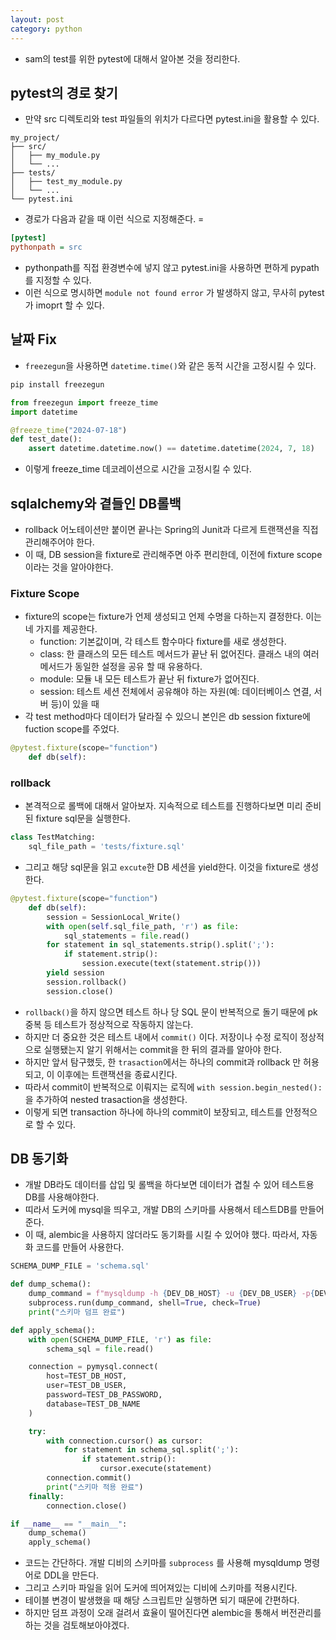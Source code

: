 ```yaml
---
layout: post
category: python
---
```


- sam의 test를 위한 pytest에 대해서 알아본 것을 정리한다.

## pytest의 경로 찾기
- 만약 src 디렉토리와 test 파일들의 위치가 다르다면 pytest.ini을 활용할 수 있다.

```
my_project/
├── src/
│   ├── my_module.py
│   └── ...
├── tests/
│   ├── test_my_module.py
│   └── ...
└── pytest.ini

```

- 경로가 다음과 같을 때 이런 식으로 지정해준다. =

```ini
[pytest]
pythonpath = src
```

- pythonpath를 직접 환경변수에 넣지 않고 pytest.ini을 사용하면 편하게 pypath를 지정할 수 있다.
- 이런 식으로 명시하면 `module not found error` 가 발생하지 않고, 무사히 pytest가 imoprt 할 수 있다.

## 날짜 Fix

- `freezegun`을 사용하면 `datetime.time()`와 같은 동적 시간을 고정시킬 수 있다.

```bash
pip install freezegun
```

```python
from freezegun import freeze_time
import datetime

@freeze_time("2024-07-18")
def test_date():
    assert datetime.datetime.now() == datetime.datetime(2024, 7, 18)
```

- 이렇게 freeze_time 데코레이션으로 시간을 고정시킬 수 있다.

## sqlalchemy와 곁들인 DB롤백

- rollback 어노테이션만 붙이면 끝나는 Spring의 Junit과 다르게 트랜잭션을 직접 관리해주어야 한다.
- 이 때, DB session을 fixture로 관리해주면 아주 편리한데, 이전에 fixture scope이라는 것을 알아야한다.

### Fixture Scope

- fixture의 scope는 fixture가 언제 생성되고 언제 수명을 다하는지 결정한다. 이는 네 가지를 제공한다.
    - function: 기본값이며, 각 테스트 함수마다 fixture를 새로 생성한다.
    - class: 한 클래스의 모든 테스트 메서드가 끝난 뒤 없어진다. 클래스 내의 여러 메서드가 동일한 설정을 공유 할 때 유용하다.
    - module: 모듈 내 모든 테스트가 끝난 뒤 fixture가 없어진다.
    - session: 테스트 세션 전체에서 공유해야 하는 자원(예: 데이터베이스 연결, 서버 등)이 있을 때
- 각 test method마다 데이터가 달라질 수 있으니 본인은 db session fixture에 fuction scope를 주었다.

```python
@pytest.fixture(scope="function")
    def db(self):
```

### rollback

- 본격적으로 롤백에 대해서 알아보자. 지속적으로 테스트를 진행하다보면 미리 준비된 fixture sql문을 실행한다.

```python
class TestMatching:
    sql_file_path = 'tests/fixture.sql'
```

- 그리고 해당 sql문을 읽고 `excute`한 DB 세션을 yield한다. 이것을 fixture로 생성한다.

```python
@pytest.fixture(scope="function")
    def db(self):
        session = SessionLocal_Write()
        with open(self.sql_file_path, 'r') as file:
            sql_statements = file.read()
        for statement in sql_statements.strip().split(';'):
            if statement.strip():
                session.execute(text(statement.strip()))
        yield session
        session.rollback()
        session.close()
```

- `rollback()`을 하지 않으면 테스트 하나 당 SQL 문이 반복적으로 돌기 때문에 pk 중복 등 테스트가 정상적으로 작동하지 않는다.
- 하지만 더 중요한 것은 테스트 내에서 `commit()` 이다. 저장이나 수정 로직이 정상적으로 실행됐는지 알기 위해서는 commit을 한 뒤의 결과를 알아야 한다.
- 하지만 앞서 탐구했듯, 한 `trasaction`에서는 하나의 commit과 rollback 만 허용되고, 이 이후에는 트랜잭션을 종료시킨다.
- 따라서 commit이 반복적으로 이뤄지는 로직에 `with session.begin_nested():` 을 추가하여 nested trasaction을 생성한다.
- 이렇게 되면 transaction 하나에 하나의 commit이 보장되고, 테스트를 안정적으로 할 수 있다.

## DB 동기화

- 개발 DB라도 데이터를 삽입 및 롤백을 하다보면 데이터가 겹칠 수 있어 테스트용 DB를 사용해야한다.
- 띠라서 도커에 mysql을 띄우고, 개발 DB의 스키마를 사용해서 테스트DB를 만들어준다.
- 이 때, alembic을 사용하지 않더라도 동기화를 시킬 수 있어야 했다. 따라서, 자동화 코드를 만들어 사용한다.

```python
SCHEMA_DUMP_FILE = 'schema.sql'

def dump_schema():
    dump_command = f"mysqldump -h {DEV_DB_HOST} -u {DEV_DB_USER} -p{DEV_DB_PASSWORD} --no-data {DEV_DB_NAME} > {SCHEMA_DUMP_FILE}"
    subprocess.run(dump_command, shell=True, check=True)
    print("스키마 덤프 완료")

def apply_schema():
    with open(SCHEMA_DUMP_FILE, 'r') as file:
        schema_sql = file.read()

    connection = pymysql.connect(
        host=TEST_DB_HOST,
        user=TEST_DB_USER,
        password=TEST_DB_PASSWORD,
        database=TEST_DB_NAME
    )

    try:
        with connection.cursor() as cursor:
            for statement in schema_sql.split(';'):
                if statement.strip():
                    cursor.execute(statement)
        connection.commit()
        print("스키마 적용 완료")
    finally:
        connection.close()

if __name__ == "__main__":
    dump_schema()
    apply_schema()
```

- 코드는 간단하다. 개발 디비의 스키마를 `subprocess` 를 사용해 mysqldump 명령어로 DDL을 만든다.
- 그리고 스키마 파일을 읽어 도커에 띄어져있는 디비에 스키마를 적용시킨다.
- 테이블 변경이 발생했을 때 해당 스크립트만 실행하면 되기 때문에 간편하다.
- 하지만 덤프 과정이 오래 걸려서 효율이 떨어진다면 alembic을 통해서 버전관리를 하는 것을 검토해보아야겠다.